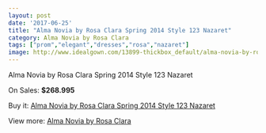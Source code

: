 ```yaml
---
layout: post
date: '2017-06-25'
title: "Alma Novia by Rosa Clara Spring 2014 Style 123 Nazaret"
category: Alma Novia by Rosa Clara
tags: ["prom","elegant","dresses","rosa","nazaret"]
image: http://www.idealgown.com/13899-thickbox_default/alma-novia-by-rosa-clara-spring-2014-style-123-nazaret.jpg
---
```

Alma Novia by Rosa Clara Spring 2014 Style 123 Nazaret

On Sales: **$268.995**
<a href="https://www.idealgown.com/en/alma-novia-by-rosa-clara/5601-alma-novia-by-rosa-clara-spring-2014-style-123-nazaret.html"><amp-img layout="responsive" width="600" height="600" src="//www.idealgown.com/13899-thickbox_default/alma-novia-by-rosa-clara-spring-2014-style-123-nazaret.jpg" alt="Alma Novia by Rosa Clara Spring 2014 Style 123 Nazaret 0" /></a>
<a href="https://www.idealgown.com/en/alma-novia-by-rosa-clara/5601-alma-novia-by-rosa-clara-spring-2014-style-123-nazaret.html"><amp-img layout="responsive" width="600" height="600" src="//www.idealgown.com/13901-thickbox_default/alma-novia-by-rosa-clara-spring-2014-style-123-nazaret.jpg" alt="Alma Novia by Rosa Clara Spring 2014 Style 123 Nazaret 1" /></a>
<a href="https://www.idealgown.com/en/alma-novia-by-rosa-clara/5601-alma-novia-by-rosa-clara-spring-2014-style-123-nazaret.html"><amp-img layout="responsive" width="600" height="600" src="//www.idealgown.com/13900-thickbox_default/alma-novia-by-rosa-clara-spring-2014-style-123-nazaret.jpg" alt="Alma Novia by Rosa Clara Spring 2014 Style 123 Nazaret 2" /></a>

Buy it: [Alma Novia by Rosa Clara Spring 2014 Style 123 Nazaret](https://www.idealgown.com/en/alma-novia-by-rosa-clara/5601-alma-novia-by-rosa-clara-spring-2014-style-123-nazaret.html "Alma Novia by Rosa Clara Spring 2014 Style 123 Nazaret")

View more: [Alma Novia by Rosa Clara](https://www.idealgown.com/en/82-alma-novia-by-rosa-clara "Alma Novia by Rosa Clara")